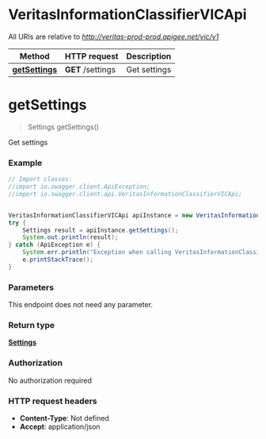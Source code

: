 # VeritasInformationClassifierVICApi

All URIs are relative to *http://veritas-prod-prod.apigee.net/vic/v1*

Method | HTTP request | Description
------------- | ------------- | -------------
[**getSettings**](VeritasInformationClassifierVICApi.md#getSettings) | **GET** /settings | Get settings


<a name="getSettings"></a>
# **getSettings**
> Settings getSettings()

Get settings



### Example
```java
// Import classes:
//import io.swagger.client.ApiException;
//import io.swagger.client.api.VeritasInformationClassifierVICApi;


VeritasInformationClassifierVICApi apiInstance = new VeritasInformationClassifierVICApi();
try {
    Settings result = apiInstance.getSettings();
    System.out.println(result);
} catch (ApiException e) {
    System.err.println("Exception when calling VeritasInformationClassifierVICApi#getSettings");
    e.printStackTrace();
}
```

### Parameters
This endpoint does not need any parameter.

### Return type

[**Settings**](Settings.md)

### Authorization

No authorization required

### HTTP request headers

 - **Content-Type**: Not defined
 - **Accept**: application/json

